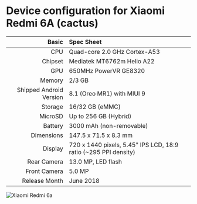 Device configuration for Xiaomi Redmi 6A (cactus)
================================================================

Basic   | Spec Sheet
-------:|:-------------------------
CPU     | Quad-core 2.0 GHz Cortex-A53
Chipset | Mediatek MT6762m Helio A22
GPU     | 650MHz PowerVR GE8320
Memory  | 2/3 GB
Shipped Android Version | 8.1 (Oreo MR1) with MIUI 9
Storage | 16/32 GB (eMMC)
MicroSD | Up to 256 GB (Hybrid)
Battery | 3000 mAh (non-removable)
Dimensions | 147.5 x 71.5 x 8.3 mm
Display | 720 x 1440 pixels, 5.45" IPS LCD, 18:9 ratio (~295 PPI density)
Rear Camera  | 13.0 MP, LED flash
Front Camera | 5.0 MP
Release Month | June 2018

![Xiaomi Redmi 6a](https://cdn2.gsmarena.com/vv/pics/xiaomi/xiaomi-redmi-6a-2.jpg "Xiaomi Redmi 6a")
